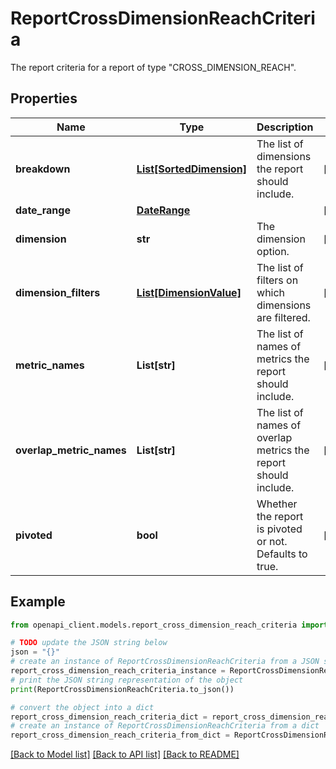 # ReportCrossDimensionReachCriteria

The report criteria for a report of type \"CROSS_DIMENSION_REACH\".

## Properties

Name | Type | Description | Notes
------------ | ------------- | ------------- | -------------
**breakdown** | [**List[SortedDimension]**](SortedDimension.md) | The list of dimensions the report should include. | [optional] 
**date_range** | [**DateRange**](DateRange.md) |  | [optional] 
**dimension** | **str** | The dimension option. | [optional] 
**dimension_filters** | [**List[DimensionValue]**](DimensionValue.md) | The list of filters on which dimensions are filtered. | [optional] 
**metric_names** | **List[str]** | The list of names of metrics the report should include. | [optional] 
**overlap_metric_names** | **List[str]** | The list of names of overlap metrics the report should include. | [optional] 
**pivoted** | **bool** | Whether the report is pivoted or not. Defaults to true. | [optional] 

## Example

```python
from openapi_client.models.report_cross_dimension_reach_criteria import ReportCrossDimensionReachCriteria

# TODO update the JSON string below
json = "{}"
# create an instance of ReportCrossDimensionReachCriteria from a JSON string
report_cross_dimension_reach_criteria_instance = ReportCrossDimensionReachCriteria.from_json(json)
# print the JSON string representation of the object
print(ReportCrossDimensionReachCriteria.to_json())

# convert the object into a dict
report_cross_dimension_reach_criteria_dict = report_cross_dimension_reach_criteria_instance.to_dict()
# create an instance of ReportCrossDimensionReachCriteria from a dict
report_cross_dimension_reach_criteria_from_dict = ReportCrossDimensionReachCriteria.from_dict(report_cross_dimension_reach_criteria_dict)
```
[[Back to Model list]](../README.md#documentation-for-models) [[Back to API list]](../README.md#documentation-for-api-endpoints) [[Back to README]](../README.md)


